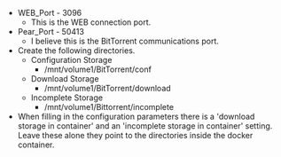 - WEB_Port - 3096
	- This is the WEB connection port.
- Pear_Port - 50413
	- I believe this is the BitTorrent communications port.
- Create the following directories.
	- Configuration Storage
		- /mnt/volume1/BitTorrent/conf
	- Download Storage
		- /mnt/volume1/BitTorrent/download
	- Incomplete Storage
		- /mnt/volume1/Bittorrent/incomplete
- When filling in the configuration parameters there is a 'download storage in container' and an 'incomplete storage in container' setting.  Leave these alone they point to the directories inside the docker container.